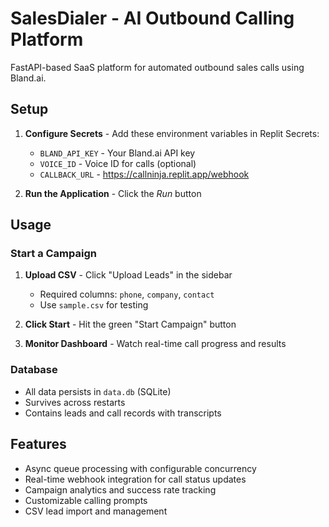 # SalesDialer - AI Outbound Calling Platform

FastAPI-based SaaS platform for automated outbound sales calls using Bland.ai.

## Setup

1. **Configure Secrets** - Add these environment variables in Replit Secrets:
   - `BLAND_API_KEY` - Your Bland.ai API key
   - `VOICE_ID` - Voice ID for calls (optional)
   - `CALLBACK_URL` - https://callninja.replit.app/webhook

2. **Run the Application** - Click the *Run* button

## Usage

### Start a Campaign

1. **Upload CSV** - Click "Upload Leads" in the sidebar
   - Required columns: `phone`, `company`, `contact`
   - Use `sample.csv` for testing

2. **Click Start** - Hit the green "Start Campaign" button

3. **Monitor Dashboard** - Watch real-time call progress and results

### Database

- All data persists in `data.db` (SQLite)
- Survives across restarts
- Contains leads and call records with transcripts

## Features

- Async queue processing with configurable concurrency
- Real-time webhook integration for call status updates
- Campaign analytics and success rate tracking
- Customizable calling prompts
- CSV lead import and management
